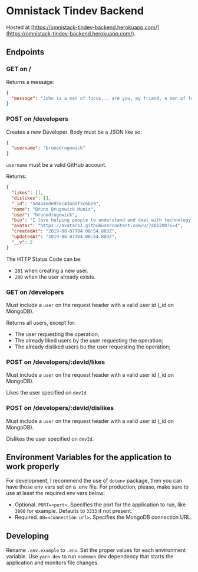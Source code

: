# Omnistack Tindev Backend

Hosted at [https://omnistack-tindev-backend.herokuapp.com/](https://omnistack-tindev-backend.herokuapp.com/).

## Endpoints

### GET on /

Returns a message:

```json
{
  "message": "John is a man of focus... are you, my friend, a man of focus?"
}
```

### POST on /developers

Creates a new Developer. Body must be a JSON like so:

```json
{
  "username": "brunodrugowick"
}
```

`username` must be a valid GitHub account.

Returns:

```json
{
  "likes": [],
  "dislikes": [],
  "_id": "5d4a4ed6958c434ddf3c6b29",
  "name": "Bruno Drugowick Muniz",
  "user": "brunodrugowick",
  "bio": "I love helping people to understand and deal with technology. If I can build something in the process, even better!",
  "avatar": "https://avatars1.githubusercontent.com/u/7481200?v=4",
  "createdAt": "2019-08-07T04:08:54.803Z",
  "updatedAt": "2019-08-07T04:08:54.803Z",
  "__v": 2
}
```

The HTTP Status Code can be:

- `201` when creating a new user.
- `200` when the user already exists.

### GET on /developers

Must include a `user` on the request header with a valid user id (_id on MongoDB).

Returns all users, except for:

- The user requesting the operation;
- The already liked users by the user requesting the operation;
- The already disliked users bu the user requesting the operation;

### POST on /developers/:devId/likes

Must include a `user` on the request header with a valid user id (_id on MongoDB).

Likes the user specified on `devId`.

### POST on /developers/:devId/dislikes

Must include a `user` on the request header with a valid user id (_id on MongoDB).

Dislikes the user specified on `devId`.

## Environment Variables for the application to work properly

For development, I recommend the use of `dotenv` package, then you can have those env vars set on a .env file. For production, please, make sure to use at least the required env vars below:

- Optional. `PORT=<port>`. Specifies the port for the application to run, like `3000` for example. Defaults to `3333` if not present.
- Required. `DB=<connection url>`. Specifies the MongoDB connection URL.

## Developing

Rename `.env.example` to `.env`. Set the proper values for each environment variable.
Use `yarn dev` to run `nodemon` dev dependency that starts the application and monitors file changes.
